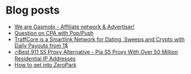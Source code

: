 # Blog posts
<!-- BLOG-POST-LIST:START -->
- [We are Gasmobi - Affiliate network &amp; Advertiser!](https://afflift.com/f/threads/we-are-gasmobi-affiliate-network-advertiser.4621/)
- [Question on CPA with Pop/Push](https://afflift.com/f/threads/question-on-cpa-with-pop-push.9894/)
- [TraffCore is a Smartlink Network for Dating, Sweeps and Crypto with Daily Payouts from 1$](https://afflift.com/f/threads/traffcore-is-a-smartlink-network-for-dating-sweeps-and-crypto-with-daily-payouts-from-1.8700/)
- [🔥Best 911 S5 Proxy Alternative - Pia S5 Proxy With Over 50 Million Residential IP Addresses](https://afflift.com/f/threads/%F0%9F%94%A5best-911-s5-proxy-alternative-pia-s5-proxy-with-over-50-million-residential-ip-addresses.9818/)
- [How to get into ZeroPark](https://afflift.com/f/threads/how-to-get-into-zeropark.4175/)
<!-- BLOG-POST-LIST:END -->
